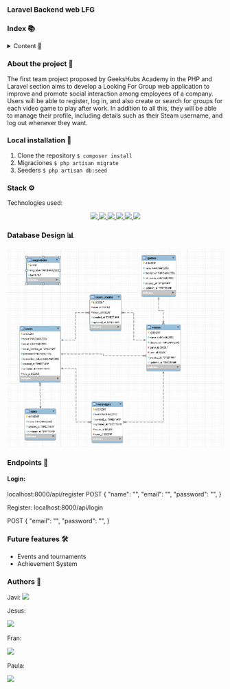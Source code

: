 ### Laravel Backend web LFG 



### Index 📚

<details>
  <summary> Content 📝</summary>
  <ol>
    <li><a href="#about-the-project">About the project</a></li>
    <li><a href="#local-installation">Local installation</a></li>
    <li><a href="#stack">Stack</a></li>
    <li><a href="#database-diagram">Database Design</a></li>
    <li><a href="#endpoints">Endpoints</a></li>
    <li><a href="#Future-features">Future features</a></li>
    <li><a href="#authors">Authors</a></li>
  </ol>
</details>

### About the project 📑
<p>The first team project proposed by GeeksHubs Academy in the PHP and Laravel section aims to develop a Looking For Group web application to improve and promote social interaction among employees of a company. Users will be able to register, log in, and also create or search for groups for each video game to play after work. In addition to all this, they will be able to manage their profile, including details such as their Steam username, and log out whenever they want.</p>

### Local installation 🔧
1. Clone the repository
  `$ composer install`
2. Migraciones
    `$ php artisan migrate`
3. Seeders
    `$ php artisan db:seed`



### Stack ⚙️
Technologies used:
<div align="center">
<a href="https://www.mysql.com/">
    <img src= "https://img.shields.io/badge/MySQL-00000F?style=for-the-badge&logo=mysql&logoColor=white"/>
</a>
<a href="https://www.php.net/">
    <img src= "https://img.shields.io/badge/PHP-777BB4?style=for-the-badge&logo=php&logoColor=white"/>
</a>
<a href="https://laravel.com/">
    <img src= "https://img.shields.io/badge/Laravel-FF2D20?style=for-the-badge&logo=laravel&logoColor=white"/>
</a>
<a href="https://getcomposer.org/">
    <img src= "https://img.shields.io/badge/Composer-885630?style=for-the-badge&logo=Composer&logoColor=white"/>
</a>
  <a href="https://git-scm.com/">
    <img src="https://img.shields.io/badge/GIT-E44C30?style=for-the-badge&logo=git&logoColor=white"/>
</a>
  <a href="https://www.postman.com/">
    <img src="https://img.shields.io/badge/Postman-FF6C37?style=for-the-badge&logo=Postman&logoColor=white"/>
</a>
</div>

### Database Design 📊

![BD](public/images/Captura.PNG)

### Endpoints 📍
#### Login:
localhost:8000/api/register
POST
{
    "name": "",
    "email": "",
    "password": "",
}

Register:
localhost:8000/api/login

POST
{
    "email": "",
    "password": "",
}


### Future features 🛠️
- Events and tournaments
- Achievement System



### Authors 🌱
Javi:
<a href="https://github.com/Javi-Gallego" target="_blank"><img src="https://img.shields.io/badge/GitHub-100000?style=for-the-badge&logo=github&logoColor=white" target="_blank"></a>
</p>
<p>
Jesus:

<a href="https://github.com/JesusMatinezClavel" target="_blank"><img src="https://img.shields.io/badge/GitHub-100000?style=for-the-badge&logo=github&logoColor=white" target="_blank"></a>
</p>
<p>
Fran:

<a href="https://github.com/FRR95" target="_blank"><img src="https://img.shields.io/badge/GitHub-100000?style=for-the-badge&logo=github&logoColor=white" target="_blank"></a>
</p>
<p>
Paula:

<a href="https://github.com/almela09" target="_blank"><img src="https://img.shields.io/badge/GitHub-100000?style=for-the-badge&logo=github&logoColor=white" target="_blank"></a>
</p>
<p>






